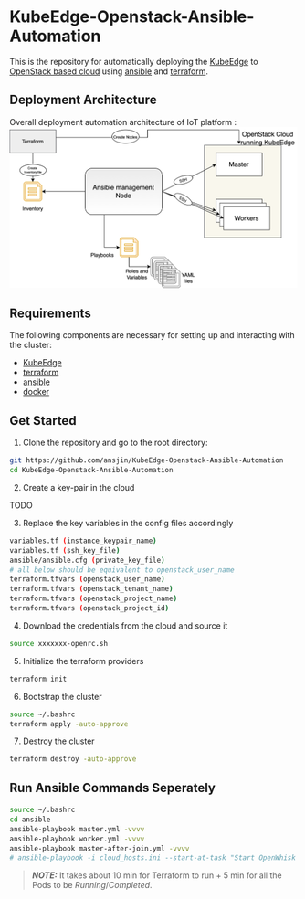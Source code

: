 # KubeEdge-Openstack-Ansible-Automation
This is the repository for automatically deploying the [KubeEdge](https://github.com/kubeedge/kubeedge) to [OpenStack based cloud](https://www.openstack.org/) using [ansible](https://docs.ansible.com/ansible/latest/installation_guide/intro_installation.html) and [terraform](https://learn.hashicorp.com/terraform/getting-started/install.html). 


## Deployment Architecture
Overall deployment automation architecture of IoT platform : 
<img src="./docs/diagrams/terraform-ansible.png"/>



## Requirements

The following components are necessary for setting up and interacting with the cluster:
 * [KubeEdge](https://github.com/kubeedge/kubeedge)
 * [terraform](https://learn.hashicorp.com/terraform/getting-started/install.html)
 * [ansible](https://docs.ansible.com/ansible/latest/installation_guide/intro_installation.html)
 * [docker](https://docs.docker.com/engine/install/)

 
## Get Started

1. Clone the repository and go to the root directory:

```bash
git https://github.com/ansjin/KubeEdge-Openstack-Ansible-Automation
cd KubeEdge-Openstack-Ansible-Automation
```

2. Create a key-pair in the cloud

TODO

3. Replace the key variables in the config files accordingly

```bash
variables.tf (instance_keypair_name)
variables.tf (ssh_key_file)
ansible/ansible.cfg (private_key_file)
# all below should be equivalent to openstack_user_name
terraform.tfvars (openstack_user_name)
terraform.tfvars (openstack_tenant_name)
terraform.tfvars (openstack_project_name)
terraform.tfvars (openstack_project_id)
```

4. Download the credentials from the cloud and source it

```bash
source xxxxxxx-openrc.sh
```

5. Initialize the terraform providers

```bash
terraform init
```

6. Bootstrap the cluster

```bash
source ~/.bashrc
terraform apply -auto-approve
```

7. Destroy the cluster

```bash
terraform destroy -auto-approve
```

## Run Ansible Commands Seperately
```bash
source ~/.bashrc
cd ansible
ansible-playbook master.yml -vvvv
ansible-playbook worker.yml -vvvv
ansible-playbook master-after-join.yml -vvvv
# ansible-playbook -i cloud_hosts.ini --start-at-task "Start OpenWhisk Version of IoT Platform and create ow functions" master-after-join.yml -vvvv
```

> **_NOTE:_**  It takes about 10 min for Terraform to run + 5 min for all the Pods to be _Running_/_Completed_.